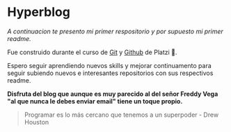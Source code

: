 # Hyperblog

*A continuacion te presento mi primer respositorio y por supuesto mi primer readme.*

Fue construido durante el curso de [Git](http://https://git-scm.com/ "Git") y [Github](http://https://github.com/ "Github") de Platzi 💚. 

Espero seguir aprendiendo nuevos skills y mejorar continuamento para seguir subiendo nuevos e interesantes repositorios con sus respectivos readme.

**Disfruta del blog que aunque es muy parecido al del señor Freddy Vega "al que nunca le debes enviar email" tiene un toque propio.**

>Programar es lo más cercano que tenemos a un superpoder - Drew Houston


